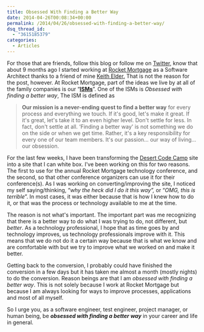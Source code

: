 ```yaml
---
title: Obsessed With Finding a Better Way
date: 2014-04-26T00:08:34+00:00
permalink: /2014/04/26/obsessed-with-finding-a-better-way/
dsq_thread_id:
  - "3615185379"
categories:
  - Articles
---
```

For those that are friends, follow this blog or follow me on [Twitter](http://www.twitter.com/jguadagno), know that about 9 months ago I started working at [Rocket Mortgage](http://www.rocketmortgage.com) as a Software Architect thanks to a friend of mine [Keith Elder.](http://keithelder.net/)  That is not the reason for the post, however.  At Rocket Mortgage, part of the ideas we live by at all of the family companies is our “**[ISMs](http://www.rocketmortgage.com/press-room/fast-facts/our-isms/)**”. One of the ISMs is _Obsessed with finding a better way_, The ISM is defined as

> **Our mission is a never-ending quest to find a better way** for every process and everything we touch. If it's good, let's make it great. If it's great, let's take it to an even higher level. Don't settle for less. In fact, don't settle at all. ‘Finding a better way' is not something we do on the side or when we get time. Rather, it's a key responsibility for every one of our team members. It's our passion… our way of living…our obsession.

For the last few weeks, I have been transforming the [Desert Code Camp](http://www.desertcodecamp.com) site into a site that I can white box. I've been working on this for two reasons. The first to use for the annual Rocket Mortgage technology conference, and the second, so that other conference organizers can use it for their conference(s).  As I was working on converting/improving the site, I noticed my self saying/thinking, “_why the heck did I do it this way”,_ or “_OMG, this is terrible_”.  In most cases, it was either because that is how I knew how to do it, or that was the process or technology available to me at the time. 

The reason is not what's important.  The important part was me recognizing that there is a better way to do what I was trying to do, not different, but _better_.  As a technology professional, I hope that as time goes by and technology improves, us technology professionals improve with it.  This means that we do not do it a certain way because that is what we know and are comfortable with but we try to improve what we worked on and make it better.

Getting back to the conversion, I probably could have finished the conversion in a few days but it has taken me almost a month (mostly nights) to do the conversion.  Reason beings are that I am _obsessed with finding a better way_. This is not solely because I work at Rocket Mortgage but because I am always looking for ways to improve processes, applications and most of all myself.

So I urge you, as a software engineer, test engineer, project manager, or human being, be **_obsessed with finding a better way_** in your career and life in general.